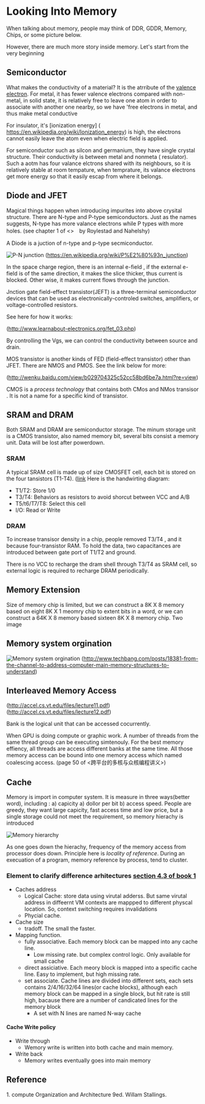 # Looking Into Memory 

When talking about memory, people may think of DDR, GDDR, Memory, Chips, or some  picture below. 

However, there are much more story inside memory. Let's start from the very beginning

## Semiconductor 
What makes the conductivity of a material? It is the atrribute of the  [valence electron](https://en.wikipedia.org/wiki/Valence_electron#Electrical_conductivity).  For metal, it has fewer valence electrons compared with non-metal,  in solid state, it is relatively free to leave one atom in order to associate with another one nearby, so we have 'free electrons in metal, and thus make metal conductive 

For insulator, it's [ionization energy] ( https://en.wikipedia.org/wiki/Ionization_energy) is high, the electrons cannot easily leave the atom even when electric field is applied. 

For semiconductor such as silcon and germanium,  they have single crystal structure. Their conductivity is between metal and nonmeta ( resulator).  Such a aotm has four valance elctrons shared with its neighbours, so it is relatively stable at room tempature, when temprature,  its valance electrons get more energy so that it easily escap from where it belongs. 




## Diode and JFET
Magical things happen when introducing impurites into above crysital structure. There are N-type and P-type semiconductors.  Just as the names suggests,  N-type has more valance electrons while P types with more holes.
(see chapter 1 of <<electronic devices and circuit theory>>　by Roylestad and Nahelshy)

A Diode is a juction of n-type and p-type  secmiconductor.  

![P-N junction ](https://upload.wikimedia.org/wikipedia/commons/d/d6/Pn-junction-equilibrium.png)
(https://en.wikipedia.org/wiki/P%E2%80%93n_junction)

In the space charge region,  there is an internal e-field , if the external e-field is of the same direction, it makes the slice thicker, thus current is blocked.  Other wise, it makes current flows through the junction. 

Jnction gate  field-effect  transistor(JEFT)  is a three-terminal semiconductor devices that can be used as electronically-controled switches, amplifiers, or voltage-controlled resistors. 


See here for how it works:

(http://www.learnabout-electronics.org/fet_03.php)

By controlling the Vgs, we can control the conductivity between source and drain. 

MOS transistor is another kinds of FED (field-effect transistor) other than JFET.  There are NMOS and PMOS. See the link below for more: 

(http://wenku.baidu.com/view/b029704325c52cc58bd6be7a.html?re=view)

CMOS is a *process technology* that contains both CMos and NMos transisor . It is not a name for a specific kind of transistor. 

## SRAM and DRAM

Both SRAM and DRAM are semiconductor storage. The minum storage unit is a CMOS transistor, also named memory  bit, several bits  consist a memory  unit. Data will be lost after powerdown. 

### SRAM
A typical SRAM cell is made up of size CMOSFET cell, each bit is stored on the four tansistors (T1-T4). ([link](https://en.wikipedia.org/wiki/Static_random-access_memory)
Here is the handwirting diagram:

* T1/T2: Store 1/0
* T3/T4: Behaviors as resistors to avoid shorcut between VCC and A/B
* T5/t6/T7/T8: Select this cell
* I/O:     Read or Write

### DRAM
To increase transisor density in a chip, people removed T3/T4 , and it because four-transistor RAM. To hold the data, two capacitances are introduced between gate port of T1/T2 and ground. 

There is no VCC to recharge the dram shell through T3/T4 as SRAM cell,  so external logic is required to recharge DRAM periodically. 


## Memory Extension
Size of  memory chip is limited, but we can construct a 8K X 8  memory based on  eight 8K X 1 meomry chip to extent bits in a word, or we can construct a 64K X 8 memory based sixteen 8K X 8 memory chip. 
Two image

## Memory system orgination 
![Memory system orgination](http://cdn3.techbang.com.tw/system/images/164318/original/8f04a1f57fe07692327b9269ba484ce4.jpg?1401354086)
(http://www.techbang.com/posts/18381-from-the-channel-to-address-computer-main-memory-structures-to-understand)

## Interleaved Memory Access

(http://accel.cs.vt.edu/files/lecture11.pdf)
(http://accel.cs.vt.edu/files/lecture12.pdf)

Bank is the logical unit that can be accessed cocurrently. 

When GPU is doing compute or graphic work.   A number of threads from the same thread group can be executing simtenouly. For the best memory effiency, all threads are access different banks at the same time. All those memory access can be bound into one memory access which named coalescing access. (page 50 of <跨平台的多核与众核编程讲义>)


## Cache 

Memory is import in computer system. It is measure in three ways(better word), including : a) capicity  a) dollor per bit b) access  speed. People are greedy, they want large capicity, fast access time and low price, but a single storage could not meet the requirement, so memory hierachy is introduced 

![Memory hierarchy](http://wiki.expertiza.ncsu.edu/images/archive/4/43/20100223023710%21Memchart.jpg)

As one goes down the hierachy,  frequency of the memory access from processor does down.   Principle here is *locality of reference*. During an execuation of a program,  memory reference by process, tend to cluster. 

### Element to clarify difference arhitectures [section 4.3 of book 1 ](#book1)
* Caches address 
  *  Logical Cache: store data using virutal adderss.  But same virutal address in diffeernt  VM contexts are mappped to different physcal location. So, context switching requires invalidations 
  * Phycial cache.
* Cache size
  *  tradoff. The small the faster. 
* Mapping function. 
   * fully associative. Each memory block can be mapped into any cache line. 
      * Low missing rate.  but complex control logic. Only available for small cache
   * direct assiciative. Each meory block is mapped into a specific cache line. Easy to implement, but high missing rate. 
   * set associate. Cache lines are divided into different sets, each sets contains 2/4/16/32/64 lines(or cache blocks), although each memory block can be mapped in a single block, but  hit rate is still high, bacause there are a number of  candicated lines for the memory block 
      * A set with N lines are named N-way cache
 
 
#### Cache Write policy 
* Write through
    * Wemory write is written into both cache and main memory. 
* Write back 
    * Memory writes eventually  goes into main memory 
 



## Reference 
<a name=book1>1. compute Organization and Architecture 9ed. Willam Stallings. </a>
